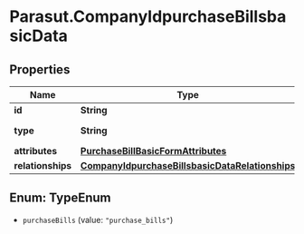 # Parasut.CompanyIdpurchaseBillsbasicData

## Properties
Name | Type | Description | Notes
------------ | ------------- | ------------- | -------------
**id** | **String** |  | [optional] 
**type** | **String** | Type of the resource | [optional] 
**attributes** | [**PurchaseBillBasicFormAttributes**](PurchaseBillBasicFormAttributes.md) |  | [optional] 
**relationships** | [**CompanyIdpurchaseBillsbasicDataRelationships**](CompanyIdpurchaseBillsbasicDataRelationships.md) |  | [optional] 


<a name="TypeEnum"></a>
## Enum: TypeEnum


* `purchaseBills` (value: `"purchase_bills"`)




